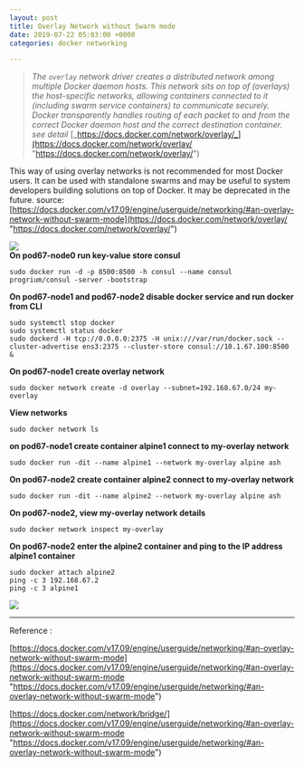 ```yaml
---
layout: post
title: Overlay Network without Swarm mode
date: 2019-07-22 05:03:00 +0000
categories: docker networking

---
```

> _The `overlay` network driver creates a distributed network among multiple Docker daemon hosts. This network sits on top of (overlays) the host-specific networks, allowing containers connected to it (including swarm service containers) to communicate securely. Docker transparently handles routing of each packet to and from the correct Docker daemon host and the correct destination container. see detail_ [_https://docs.docker.com/network/overlay/_](https://docs.docker.com/network/overlay/ "https://docs.docker.com/network/overlay/")

This way of using overlay networks is not recommended for most Docker users. It can be used with standalone swarms and may be useful to system developers building solutions on top of Docker. It may be deprecated in the future. source: [https://docs.docker.com/v17.09/engine/userguide/networking/#an-overlay-network-without-swarm-mode](https://docs.docker.com/network/overlay/ "https://docs.docker.com/network/overlay/")

![](https://res.cloudinary.com/dhcy32o8d/image/upload/v1585144873/myblog/1_qb-KM7dRM7ZqmuJj0ZI5NA_ms5vdn.png)  
**On pod67-node0 run key-value store consul**

    sudo docker run -d -p 8500:8500 -h consul --name consul progrium/consul -server -bootstrap

**On pod67-node1 and pod67-node2 disable docker service and run docker from CLI**

    sudo systemctl stop docker
    sudo systemctl status docker
    sudo dockerd -H tcp://0.0.0.0:2375 -H unix:///var/run/docker.sock --cluster-advertise ens3:2375 --cluster-store consul://10.1.67.100:8500 &

**On pod67-node1 create overlay network**

    sudo docker network create -d overlay --subnet=192.168.67.0/24 my-overlay

**View networks**

    sudo docker network ls

**on pod67-node1 create container alpine1 connect to my-overlay network**

    sudo docker run -dit --name alpine1 --network my-overlay alpine ash

**On pod67-node2 create container alpine2 connect to my-overlay network**

    sudo docker run -dit --name alpine2 --network my-overlay alpine ash

**On pod67-node2, view my-overlay network details**

    sudo docker network inspect my-overlay

**On pod67-node2 enter the alpine2 container and ping to the IP address alpine1 container**

    sudo docker attach alpine2
    ping -c 3 192.168.67.2
    ping -c 3 alpine1

![](https://res.cloudinary.com/dhcy32o8d/image/upload/v1585144926/myblog/1_lmsfUsujZTpTI-fhDcPjsg_msa0sg.png)

***

Reference :

[https://docs.docker.com/v17.09/engine/userguide/networking/#an-overlay-network-without-swarm-mode](https://docs.docker.com/v17.09/engine/userguide/networking/#an-overlay-network-without-swarm-mode "https://docs.docker.com/v17.09/engine/userguide/networking/#an-overlay-network-without-swarm-mode")

[https://docs.docker.com/network/bridge/](https://docs.docker.com/v17.09/engine/userguide/networking/#an-overlay-network-without-swarm-mode "https://docs.docker.com/v17.09/engine/userguide/networking/#an-overlay-network-without-swarm-mode")